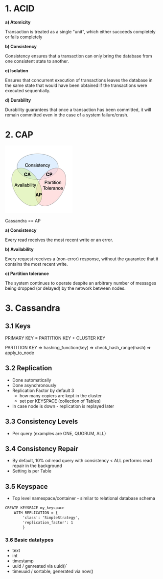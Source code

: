 # 1. ACID

**a) Atomicity** 

Transaction is treated as a single "unit", which either succeeds completely or fails completely

**b) Consistency**

Consistency ensures that a transaction can only bring the database from one consistent state to another.

**c) Isolation**

Ensures that concurrent execution of transactions leaves the database in the same state that would have been obtained if the transactions were executed sequentially.

**d) Durability**

Durability guarantees that once a transaction has been committed, it will remain committed even in the case of a system failure/crash.

# 2. CAP

![img.png](images/img.png)

Cassandra == AP

**a) Consistency**

Every read receives the most recent write or an error.

**b) Availability**

Every request receives a (non-error) response, without the guarantee that it contains the most recent write.

**c) Partition tolerance**

The system continues to operate despite an arbitrary number of messages being dropped (or delayed) by the network between nodes.

# 3. Cassandra

## 3.1 Keys

PRIMARY KEY = PARTITION KEY + CLUSTER KEY

PARTITION KEY => hashing_function(key) => check_hash_range(hash) => apply_to_node

## 3.2 Replication

* Done automatically
* Done asynchronously
* Replication Factor by default 3 
  * how many copiers are kept in the cluster
  * set per KEYSPACE (collection of Tables)
* In case node is down - replication is replayed later

## 3.3 Consistency Levels

* Per query (examples are ONE, QUORUM, ALL)

## 3.4 Consistency Repair

* By default, 10% od read query with consistency < ALL performs read repair in the background
* Setting is per Table

## 3.5 Keyspace

* Top level namespace/container - similar to relational database schema

```cassandraql
CREATE KEYSPACE my_keyspace
    WITH REPLICATION = {
        'class': 'SimpleStrategy',
        'replication_factor': 1
        }
```

### 3.6 Basic datatypes

* text
* int
* timestamp
* uuid / genreated via uuid()`
* timeuuid / sortable, generated via now()
